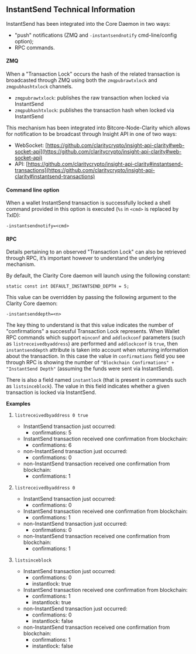 ## InstantSend Technical Information

InstantSend has been integrated into the Core Daemon in two ways:
* "push" notifications (ZMQ and `-instantsendnotify` cmd-line/config option);
* RPC commands.

#### ZMQ

When a "Transaction Lock" occurs the hash of the related transaction is broadcasted through ZMQ using both the `zmqpubrawtxlock` and `zmqpubhashtxlock` channels.

* `zmqpubrawtxlock`: publishes the raw transaction when locked via InstantSend
* `zmqpubhashtxlock`: publishes the transaction hash when locked via InstantSend

This mechanism has been integrated into Bitcore-Node-Clarity which allows for notification to be broadcast through Insight API in one of two ways:
* WebSocket: [https://github.com/claritycrypto/insight-api-clarity#web-socket-api](https://github.com/claritycrypto/insight-api-clarity#web-socket-api)
* API: [https://github.com/claritycrypto/insight-api-clarity#instantsend-transactions](https://github.com/claritycrypto/insight-api-clarity#instantsend-transactions)

#### Command line option

When a wallet InstantSend transaction is successfully locked a shell command provided in this option is executed (`%s` in `<cmd>` is replaced by TxID):

```
-instantsendnotify=<cmd>
```

#### RPC

Details pertaining to an observed "Transaction Lock" can also be retrieved through RPC, it’s important however to understand the underlying mechanism.

By default, the Clarity Core daemon will launch using the following constant:

```
static const int DEFAULT_INSTANTSEND_DEPTH = 5;
```

This value can be overridden by passing the following argument to the Clarity Core daemon:

```
-instantsenddepth=<n>
```

The key thing to understand is that this value indicates the number of "confirmations" a successful Transaction Lock represents. When Wallet RPC commands which support `minconf` and `addlockconf` parameters (such as `listreceivedbyaddress`) are performed and `addlockconf` is `true`, then `instantsenddepth` attribute is taken into account when returning information about the transaction. In this case the value in `confirmations` field you see through RPC is showing the number of `"Blockchain Confirmations" + "InstantSend Depth"` (assuming the funds were sent via InstantSend).

There is also a field named `instantlock` (that is present in commands such as `listsinceblock`). The value in this field indicates whether a given transaction is locked via InstantSend.

**Examples**

1. `listreceivedbyaddress 0 true`
   * InstantSend transaction just occurred:
        * confirmations: 5
   * InstantSend transaction received one confirmation from blockchain:
        * confirmations: 6
   * non-InstantSend transaction just occurred:
        * confirmations: 0
   * non-InstantSend transaction received one confirmation from blockchain:
        * confirmations: 1

2. `listreceivedbyaddress 0`
   * InstantSend transaction just occurred:
        * confirmations: 0
   * InstantSend transaction received one confirmation from blockchain:
        * confirmations: 1
   * non-InstantSend transaction just occurred:
        * confirmations: 0
   * non-InstantSend transaction received one confirmation from blockchain:
        * confirmations: 1

3. `listsinceblock`
    * InstantSend transaction just occurred:
        * confirmations: 0
        * instantlock: true
    * InstantSend transaction received one confirmation from blockchain:
        * confirmations: 1
        * instantlock: true
    * non-InstantSend transaction just occurred:
        * confirmations: 0
        * instantlock: false
    * non-InstantSend transaction received one confirmation from blockchain:
        * confirmations: 1
        * instantlock: false
